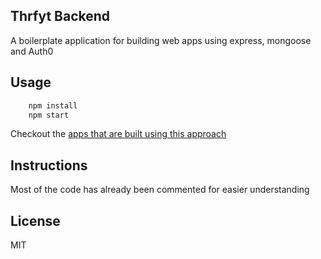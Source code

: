 ## Thrfyt Backend

A boilerplate application for building web apps using express, mongoose and Auth0

## Usage

```sh
    npm install
    npm start
```

Checkout the [apps that are built using this approach](https://github.com/madhums/node-express-mongoose/wiki/Apps-built-using-this-approach)

## Instructions

Most of the code has already been commented for easier understanding

## License

MIT
